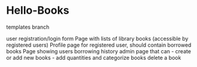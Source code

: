 # Hello-Books
templates branch

user registration/login form
Page with lists of library books (accessible by registered users)
Profile page for registered user, should contain borrowed books
Page showing users borrowing history
admin page that can - create or add new books - add quantities and categorize books
delete a book
